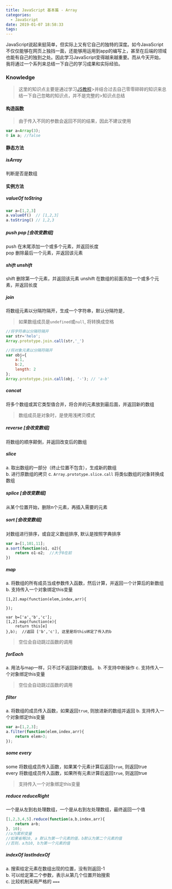 ```yaml
---
title: JavaScript 基本篇 - Array
categories:
  - JavaScript
date: 2019-01-07 18:58:33
tags:
---
```



JavaScript说起来挺简单，但实际上又有它自己的独特的深度。如今JavaScript不仅仅能够在网页上独挡一面，还能够用运用到app的编写上，甚至在后端的领域也能有自己的独到之处。因此学习JavaScript变得越来越重要。而从今天开始，我将通过一个系列来总结一下自己的学习成果和实际经验。
 
### Knowledge  
> 这里的知识点主要是通过学习[JS教程](https://wangdoc.com/javascript)>并结合过去自己零零碎碎的知识来总结一下自己忽略的知识点，并不是完整的>知识点总结 
 
<!-- more -->

#### 构造函数
> 由于传入不同的参数会返回不同的结果，因此不建议使用
```js
var a=Array(3);
0 in a; //false
```

#### 静态方法 
##### isArray
判断是否是数组

#### 实例方法
##### valueOf toString
```js
var a=[1,2,3]
a.valueOf()  // [1,2,3]
a.toString() // 1,2,3
```

##### push pop [会改变数组]
push 在末尾添加一个或多个元素，并返回长度  
pop 删除最后一个元素，并返回该元素

##### shift unshift
shift 删除第一个元素，并返回该元素
unshift 在数组的前面添加一个或多个元素，并返回长度

##### join
将数组元素以分隔符隔开，生成一个字符串，默认分隔符是`,`
> 如果数组成员是`undefined`或`null`, 将转换成空格
```js
//将字符串以分隔符隔开
var str='helo';
Array.prototype.join.call(str,'_')

//将对象元素以分隔符隔开
var obj={
    a:1,
    b:2,
    length: 2
};
Array.prototype.join.call(obj, '-'); // 'a-b'
```

##### concat
将多个数组或其它类型值合并，将合并的元素放到最后面，并返回新的数组  
> 数组成员是对象时，是使用浅拷贝模式

##### reverse [会改变数组]
将数组的顺序颠倒，并返回改变后的数组

##### slice
a. 取出数组的一部分（终止位置不包含），生成新的数组  
b. 进行原数组的拷贝
c. `Array.prototype.slice.call` 将类似数组的对象转换成数组

##### splice [会改变数组]
从某个位置开始，删除n个元素，再插入需要的元素

##### sort [会改变数组]
对数组进行排序，或自定义数组排序, 默认是按照字典排序
```js
var a=[1,101,11];
a.sort(function(o1, o2){
    return o1-o2;  //大于0在前
})
```

##### map
a. 将数组的所有成员当成参数传入函数，然后计算，并返回一个计算后的新数组 
b. 支持传入一个对象绑定this变量
```
[1,2].map(function(elem,index,arr){

});

var b=['a','b','c'];
[1,2].map(function(e){
    return this[e]
},b);  //返回 ['b','c'], 这里是将this绑定了传入的b
```
> 空位会自动跳过函数的调用 

##### forEach
a. 用法与map一样，只不过不返回新的数组。 
b. 不支持中断操作
c. 支持传入一个对象绑定this变量
> 空位会自动跳过函数的调用 

##### filter
a. 将数组的成员传入函数，如果返回`true`, 则放进新的数组并返回
b. 支持传入一个对象绑定this变量
```js
var a=[1,2,3];
a.filter(function(elem,index,arr){
    return elem>3;
});
```

##### some every
some 将数组成员传入函数，如果某个元素计算后返回`true`, 则返回true  
every 将数组成员传入函数，如果所有元素计算后返回`true`, 则返回true
> 支持传入一个对象绑定this变量

##### reduce reduceRight
一个是从左到右处理数组，一个是从右到左处理数组，最终返回一个值
```js
[1,2,3,4,5].reduce(function(a,b,index,arr){
    return a+b;
}, 10);
//a为累积变量
//如果省略10, a 默认为第一个元素的值，b默认为第二个元素的值
//否则，a为10, b为第一个元素的值

```

##### indexOf lastIndexOf
a. 搜索给定元素在数组出现的位置，没有则返回-1  
b. 可以给定第二个参数，表示从第几个位置开始搜索  
c. 比较机制采用严格的 `===`

